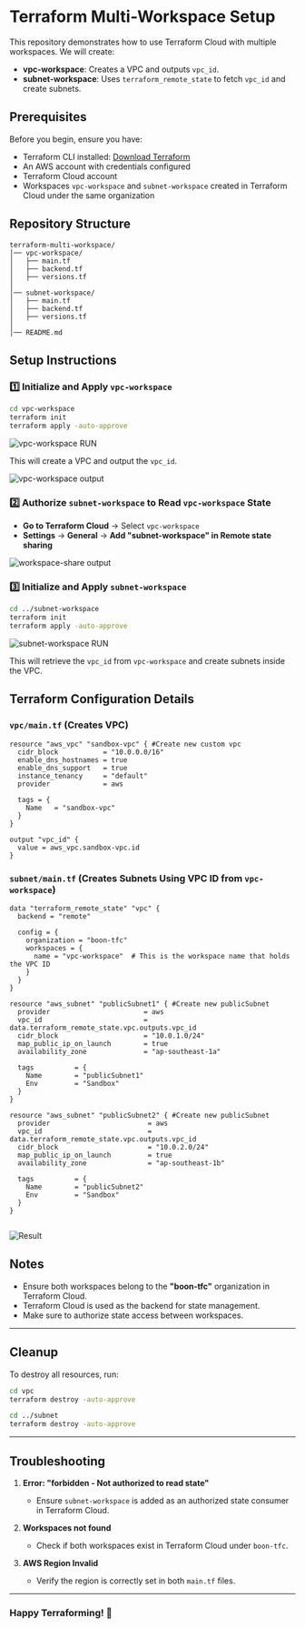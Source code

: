 # Terraform Multi-Workspace Setup

This repository demonstrates how to use Terraform Cloud with multiple workspaces. We will create:

- **vpc-workspace**: Creates a VPC and outputs `vpc_id`.
- **subnet-workspace**: Uses `terraform_remote_state` to fetch `vpc_id` and create subnets.

## Prerequisites

Before you begin, ensure you have:

- Terraform CLI installed: [Download Terraform](https://developer.hashicorp.com/terraform/downloads)
- An AWS account with credentials configured
- Terraform Cloud account
- Workspaces `vpc-workspace` and `subnet-workspace` created in Terraform Cloud under the same organization

## Repository Structure

```
terraform-multi-workspace/
│── vpc-workspace/
│   ├── main.tf
│   ├── backend.tf
│   ├── versions.tf
│
│── subnet-workspace/
│   ├── main.tf
│   ├── backend.tf
│   ├── versions.tf
│
│── README.md
```

## Setup Instructions

### 1️⃣ Initialize and Apply `vpc-workspace`

```bash
cd vpc-workspace
terraform init
terraform apply -auto-approve
```
![vpc-workspace RUN](vpc/vpc-workspace.png)

This will create a VPC and output the `vpc_id`.

![vpc-workspace output](vpc/vpc-workspace1.png)

### 2️⃣ Authorize `subnet-workspace` to Read `vpc-workspace` State

- **Go to Terraform Cloud** → Select `vpc-workspace`
- **Settings** → **General** → **Add "subnet-workspace" in Remote state sharing**

![workspace-share output](vpc/workspace-share.png)

### 3️⃣ Initialize and Apply `subnet-workspace`

```bash
cd ../subnet-workspace
terraform init
terraform apply -auto-approve
```
![subnet-workspace RUN](subnet/subnet-workspace.png)

This will retrieve the `vpc_id` from `vpc-workspace` and create subnets inside the VPC.

## Terraform Configuration Details

### `vpc/main.tf` (Creates VPC)

```hcl
resource "aws_vpc" "sandbox-vpc" { #Create new custom vpc
  cidr_block           = "10.0.0.0/16"
  enable_dns_hostnames = true
  enable_dns_support   = true
  instance_tenancy     = "default"
  provider             = aws

  tags = {
    Name   = "sandbox-vpc"
  }
}

output "vpc_id" {
  value = aws_vpc.sandbox-vpc.id
}
```


### `subnet/main.tf` (Creates Subnets Using VPC ID from `vpc-workspace`)

```hcl
data "terraform_remote_state" "vpc" {
  backend = "remote"

  config = {
    organization = "boon-tfc"
    workspaces = {
      name = "vpc-workspace"  # This is the workspace name that holds the VPC ID
    }
  }
}

resource "aws_subnet" "publicSubnet1" { #Create new publicSubnet
  provider                       = aws
  vpc_id                         = data.terraform_remote_state.vpc.outputs.vpc_id
  cidr_block                     = "10.0.1.0/24"
  map_public_ip_on_launch        = true
  availability_zone              = "ap-southeast-1a"
  
  tags          = {
    Name        = "publicSubnet1"
    Env         = "Sandbox"
  }
}

resource "aws_subnet" "publicSubnet2" { #Create new publicSubnet
  provider                        = aws
  vpc_id                          = data.terraform_remote_state.vpc.outputs.vpc_id
  cidr_block                      = "10.0.2.0/24"
  map_public_ip_on_launch         = true
  availability_zone               = "ap-southeast-1b"

  tags          = {
    Name        = "publicSubnet2"
    Env         = "Sandbox"
  }
}


```
![Result](vpc/aws-vpc.png)

## Notes

- Ensure both workspaces belong to the **"boon-tfc"** organization in Terraform Cloud.
- Terraform Cloud is used as the backend for state management.
- Make sure to authorize state access between workspaces.

---

## Cleanup

To destroy all resources, run:

```bash
cd vpc
terraform destroy -auto-approve

cd ../subnet
terraform destroy -auto-approve
```

---

## Troubleshooting

1. **Error: "forbidden - Not authorized to read state"**

   - Ensure `subnet-workspace` is added as an authorized state consumer in Terraform Cloud.

2. **Workspaces not found**

   - Check if both workspaces exist in Terraform Cloud under `boon-tfc`.

3. **AWS Region Invalid**

   - Verify the region is correctly set in both `main.tf` files.

---

### Happy Terraforming! 🚀

